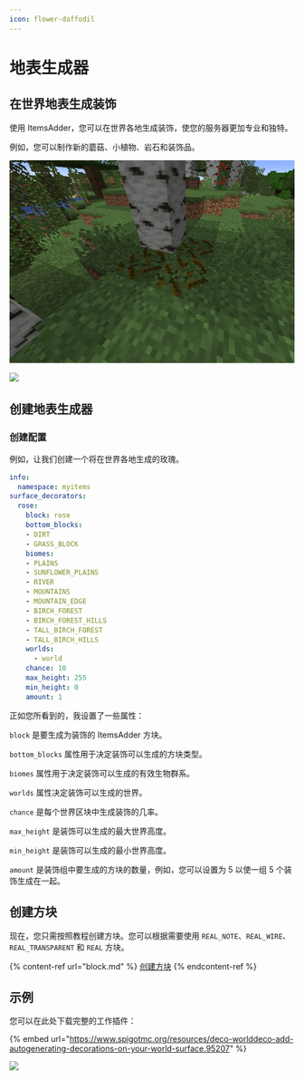 ```yaml
---
icon: flower-daffodil
---
```


# 地表生成器

## 在世界地表生成装饰

使用 ItemsAdder，您可以在世界各地生成装饰，使您的服务器更加专业和独特。

例如，您可以制作新的蘑菇、小植物、岩石和装饰品。

![](../../.gitbook/assets/leaves.png)

![](../../.gitbook/assets/desert\_rose.png)

## 创建地表生成器

### 创建配置

例如，让我们创建一个将在世界各地生成的玫瑰。

```yaml
info:
  namespace: myitems
surface_decorators:
  rose:
    block: rose
    bottom_blocks:
    - DIRT
    - GRASS_BLOCK
    biomes:
    - PLAINS
    - SUNFLOWER_PLAINS
    - RIVER
    - MOUNTAINS
    - MOUNTAIN_EDGE
    - BIRCH_FOREST
    - BIRCH_FOREST_HILLS
    - TALL_BIRCH_FOREST
    - TALL_BIRCH_HILLS
    worlds:
      - world
    chance: 10
    max_height: 255 
    min_height: 0
    amount: 1
```

正如您所看到的，我设置了一些属性：

`block` 是要生成为装饰的 ItemsAdder 方块。

`bottom_blocks` 属性用于决定装饰可以生成的方块类型。

`biomes` 属性用于决定装饰可以生成的有效生物群系。

`worlds` 属性决定装饰可以生成的世界。

`chance` 是每个世界区块中生成装饰的几率。

`max_height` 是装饰可以生成的最大世界高度。

`min_height` 是装饰可以生成的最小世界高度。

`amount` 是装饰组中要生成的方块的数量，例如，您可以设置为 5 以使一组 5 个装饰生成在一起。

## 创建方块

现在，您只需按照教程创建方块。您可以根据需要使用 `REAL_NOTE`、`REAL_WIRE`、`REAL_TRANSPARENT` 和 `REAL` 方块。

{% content-ref url="block.md" %}
[创建方块](block.md)
{% endcontent-ref %}

## 示例

您可以在此处下载完整的工作插件：

{% embed url="https://www.spigotmc.org/resources/deco-worlddeco-add-autogenerating-decorations-on-your-world-surface.95207" %}

![](../../.gitbook/assets/worlddeco\_ia.png)
